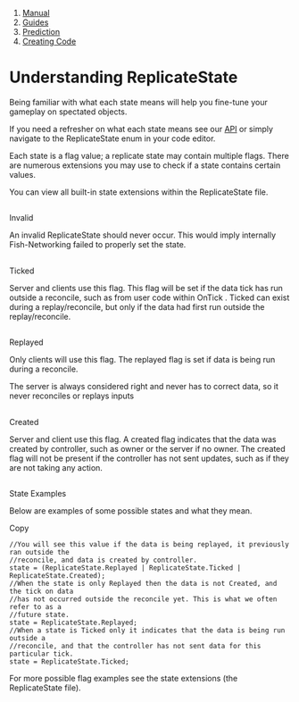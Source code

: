 1.  [Manual](/docs/manual)
3.  [Guides](/docs/manual/guides)
5.  [Prediction](/docs/manual/guides/prediction)
7.  [Creating Code](/docs/manual/guides/prediction/creating-code)

# Understanding ReplicateState

Being familiar with what each state means will help you fine-tune your gameplay on spectated objects.

If you need a refresher on what each state means see our [API](https://firstgeargames.com/FishNet/api/api/FishNet.Object.ReplicateState.html) or simply navigate to the ReplicateState enum in your code editor.

Each state is a flag value; a replicate state may contain multiple flags. There are numerous extensions you may use to check if a state contains certain values.

You can view all built-in state extensions within the ReplicateState file.

## 


Invalid

An invalid ReplicateState should never occur. This would imply internally Fish-Networking failed to properly set the state.

## 


Ticked

Server and clients use this flag. This flag will be set if the data tick has run outside a reconcile, such as from user code within OnTick . Ticked can exist during a replay/reconcile, but only if the data had first run outside the replay/reconcile.

## 


Replayed

Only clients will use this flag. The replayed flag is set if data is being run during a reconcile.

The server is always considered right and never has to correct data, so it never reconciles or replays inputs

## 


Created

Server and client use this flag. A created flag indicates that the data was created by controller, such as owner or the server if no owner. The created flag will not be present if the controller has not sent updates, such as if they are not taking any action.

## 


State Examples

Below are examples of some possible states and what they mean.

Copy

    //You will see this value if the data is being replayed, it previously ran outside the
    //reconcile, and data is created by controller.
    state = (ReplicateState.Replayed | ReplicateState.Ticked | ReplicateState.Created);
    //When the state is only Replayed then the data is not Created, and the tick on data
    //has not occurred outside the reconcile yet. This is what we often refer to as a
    //future state.
    state = ReplicateState.Replayed;
    //When a state is Ticked only it indicates that the data is being run outside a
    //reconcile, and that the controller has not sent data for this particular tick.
    state = ReplicateState.Ticked;

For more possible flag examples see the state extensions (the ReplicateState file).